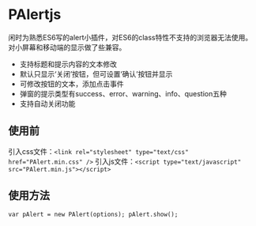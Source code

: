 # PAlertjs
闲时为熟悉ES6写的alert小插件，对ES6的class特性不支持的浏览器无法使用。对小屏幕和移动端的显示做了些兼容。
* 支持标题和提示内容的文本修改
* 默认只显示‘关闭’按钮，但可设置‘确认’按钮并显示
* 可修改按钮的文本，添加点击事件
* 弹窗的提示类型有success、error、warning、info、question五种
* 支持自动关闭功能
## 使用前
引入css文件：`<link rel="stylesheet" type="text/css" href="PAlert.min.css" />`
引入js文件：`<script type="text/javascript" src="PAlert.min.js"></script>`
## 使用方法
`var pAlert = new PAlert(options);
 pAlert.show();`
